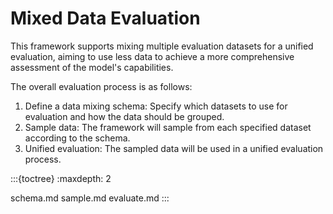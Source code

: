 # Mixed Data Evaluation

This framework supports mixing multiple evaluation datasets for a unified evaluation, aiming to use less data to achieve a more comprehensive assessment of the model's capabilities.

The overall evaluation process is as follows:

1. Define a data mixing schema: Specify which datasets to use for evaluation and how the data should be grouped.
2. Sample data: The framework will sample from each specified dataset according to the schema.
3. Unified evaluation: The sampled data will be used in a unified evaluation process.

:::{toctree}
:maxdepth: 2

schema.md
sample.md
evaluate.md
:::
